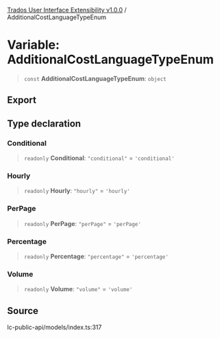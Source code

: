 [Trados User Interface Extensibility v1.0.0](../wiki/globals) / AdditionalCostLanguageTypeEnum

# Variable: AdditionalCostLanguageTypeEnum

> `const` **AdditionalCostLanguageTypeEnum**: `object`

## Export

## Type declaration

### Conditional

> `readonly` **Conditional**: `"conditional"` = `'conditional'`

### Hourly

> `readonly` **Hourly**: `"hourly"` = `'hourly'`

### PerPage

> `readonly` **PerPage**: `"perPage"` = `'perPage'`

### Percentage

> `readonly` **Percentage**: `"percentage"` = `'percentage'`

### Volume

> `readonly` **Volume**: `"volume"` = `'volume'`

## Source

lc-public-api/models/index.ts:317

